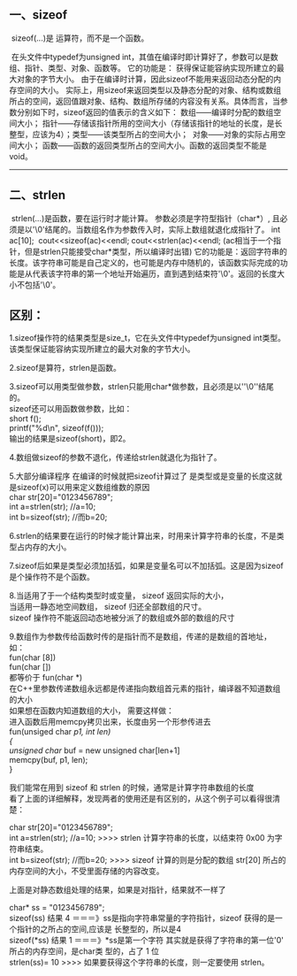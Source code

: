 ## 一、sizeof 

​    sizeof(...)是 运算符，而不是一个函数。 

​    在头文件中typedef为unsigned int，其值在编译时即计算好了，参数可以是数组、指针、类型、对象、函数等。 
​    它的功能是： 获得保证能容纳实现所建立的最大对象的字节大小。 
​    由于在编译时计算，因此sizeof不能用来返回动态分配的内存空间的大小。 
​    实际上，用sizeof来返回类型以及静态分配的对象、结构或数组所占的空间，返回值跟对象、结构、数组所存储的内容没有关系。 
​    具体而言，当参数分别如下时，sizeof返回的值表示的含义如下： 
​    数组——编译时分配的数组空间大小； 
​    指针——存储该指针所用的空间大小（存储该指针的地址的长度，是长整型，应该为4）； 
​    类型——该类型所占的空间大小； 
​    对象——对象的实际占用空间大小； 
​    函数——函数的返回类型所占的空间大小。函数的返回类型不能是void。 

*****************

## 二、strlen 

​    strlen(...)是函数，要在运行时才能计算。 
​    参数必须是字符型指针（char*）, 且必须是以'\0'结尾的。当数组名作为参数传入时，实际上数组就退化成指针了。 
int ac[10]; 
​    cout<<sizeof(ac)<<endl; 
​    cout<<strlen(ac)<<endl;     (ac相当于一个指针，但是strlen只能接受char*类型，所以编译时出错) 
​    它的功能是：返回字符串的长度。该字符串可能是自己定义的，也可能是内存中随机的，该函数实际完成的功能是从代表该字符串的第一个地址开始遍历，直到遇到结束符'\0'。返回的长度大小不包括'\0'。 

## **区别：**

1.sizeof操作符的结果类型是size_t，它在头文件中typedef为unsigned int类型。  
该类型保证能容纳实现所建立的最大对象的字节大小。  

2.sizeof是算符，strlen是函数。  

3.sizeof可以用类型做参数，strlen只能用char*做参数，且必须是以''\0''结尾的。  
sizeof还可以用函数做参数，比如：  
short f();  
printf("%d\n", sizeof(f()));  
输出的结果是sizeof(short)，即2。  

4.数组做sizeof的参数不退化，传递给strlen就退化为指针了。  

5.大部分编译程序 在编译的时候就把sizeof计算过了 是类型或是变量的长度这就是sizeof(x)可以用来定义数组维数的原因  
char str[20]="0123456789";  
int a=strlen(str); //a=10;  
int b=sizeof(str); //而b=20;  

6.strlen的结果要在运行的时候才能计算出来，时用来计算字符串的长度，不是类型占内存的大小。  


7.sizeof后如果是类型必须加括弧，如果是变量名可以不加括弧。这是因为sizeof是个操作符不是个函数。  

8.当适用了于一个结构类型时或变量， sizeof 返回实际的大小，  
当适用一静态地空间数组， sizeof 归还全部数组的尺寸。  
sizeof 操作符不能返回动态地被分派了的数组或外部的数组的尺寸  

9.数组作为参数传给函数时传的是指针而不是数组，传递的是数组的首地址，  
如：  
fun(char [8])  
fun(char [])  
都等价于 fun(char *)  
在C++里参数传递数组永远都是传递指向数组首元素的指针，编译器不知道数组的大小  
如果想在函数内知道数组的大小， 需要这样做：  
进入函数后用memcpy拷贝出来，长度由另一个形参传进去  
fun(unsiged char *p1, int len)  
{  
unsigned char* buf = new unsigned char[len+1]  
memcpy(buf, p1, len);  
}  

我们能常在用到 sizeof 和 strlen 的时候，通常是计算字符串数组的长度  
看了上面的详细解释，发现两者的使用还是有区别的，从这个例子可以看得很清楚：  

char str[20]="0123456789";  
int a=strlen(str); //a=10; >>>> strlen 计算字符串的长度，以结束符 0x00 为字符串结束。  
int b=sizeof(str); //而b=20; >>>> sizeof 计算的则是分配的数组 str[20] 所占的内存空间的大小，不受里面存储的内容改变。  

上面是对静态数组处理的结果，如果是对指针，结果就不一样了  

char* ss = "0123456789";  
sizeof(ss) 结果 4 ＝＝＝》ss是指向字符串常量的字符指针，sizeof 获得的是一个指针的之所占的空间,应该是 长整型的，所以是4  
sizeof(*ss) 结果 1 ＝＝＝》*ss是第一个字符 其实就是获得了字符串的第一位'0' 所占的内存空间，是char类 型的，占了 1 位  
strlen(ss)= 10 >>>> 如果要获得这个字符串的长度，则一定要使用 strlen。

